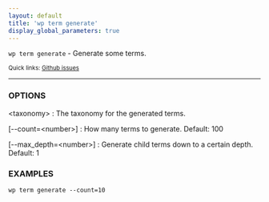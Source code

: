 ```yaml
---
layout: default
title: 'wp term generate'
display_global_parameters: true
---
```


`wp term generate` - Generate some terms.

<small>Quick links: <a href="https://github.com/wp-cli/wp-cli/issues?q=is%3Aopen+label%3Acommand%3Aterm-generate+sort%3Aupdated-desc">Github issues</a></small>

<hr />

### OPTIONS

&lt;taxonomy&gt;
: The taxonomy for the generated terms.

[\--count=&lt;number&gt;]
: How many terms to generate. Default: 100

[\--max_depth=&lt;number&gt;]
: Generate child terms down to a certain depth. Default: 1

### EXAMPLES

    wp term generate --count=10



